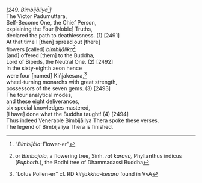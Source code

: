 *\[249. Bimbijāliya*[^1]*\]*  
The Victor Padumuttara,  
Self-Become One, the Chief Person,  
explaining the Four \[Noble\] Truths,  
declared the path to deathlessness. (1) \[2491\]  
At that time I \[then\] spread out \[there\]  
flowers \[called\] *bimbijālika*[^2]  
\[and\] offered \[them\] to the Buddha,  
Lord of Bipeds, the Neutral One. (2) \[2492\]  
In the sixty-eighth aeon hence  
were four \[named\] Kiñjakesara,[^3]  
wheel-turning monarchs with great strength,  
possessors of the seven gems. (3) \[2493\]  
The four analytical modes,  
and these eight deliverances,  
six special knowledges mastered,  
\[I have\] done what the Buddha taught! (4) \[2494\]  
Thus indeed Venerable Bimbijāliya Thera spoke these verses.  
The legend of Bimbijāliya Thera is finished.  
[^1]: “*Bimbijāla*-Flower-er”  
[^2]: or *Bimbajāla*, a flowering tree, Sinh. *rat karavū,* Phyllanthus
    indicus (*Euphorb.*), the Bodhi tree of Dhammadassi Buddha  
[^3]: “Lotus Pollen-er” cf. RD *kiñjakkha-kesara* found in VvA

